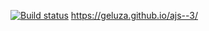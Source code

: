 [![Build status](https://ci.appveyor.com/api/projects/status/dijhjh05w5y0ie56?svg=true)](https://ci.appveyor.com/project/Geluza/ajs-3)
https://geluza.github.io/ajs--3/
